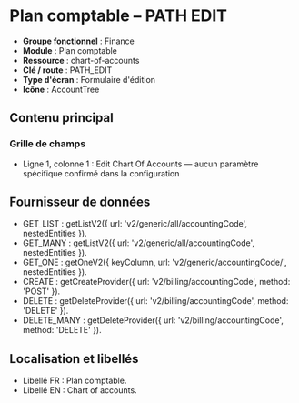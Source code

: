 # Plan comptable – PATH EDIT

- **Groupe fonctionnel** : Finance
- **Module** : Plan comptable
- **Ressource** : chart-of-accounts
- **Clé / route** : PATH_EDIT
- **Type d'écran** : Formulaire d'édition
- **Icône** : AccountTree

## Contenu principal
### Grille de champs
- Ligne 1, colonne 1 : Edit Chart Of Accounts — aucun paramètre spécifique confirmé dans la configuration

## Fournisseur de données
- GET_LIST : getListV2({
  url: 'v2/generic/all/accountingCode',
  nestedEntities
}).
- GET_MANY : getListV2({
  url: 'v2/generic/all/accountingCode',
  nestedEntities
}).
- GET_ONE : getOneV2({
  keyColumn,
  url: 'v2/generic/accountingCode/',
  nestedEntities
}).
- CREATE : getCreateProvider({
  url: 'v2/billing/accountingCode',
  method: 'POST'
}).
- DELETE : getDeleteProvider({
  url: 'v2/billing/accountingCode',
  method: 'DELETE'
}).
- DELETE_MANY : getDeleteProvider({
  url: 'v2/billing/accountingCode',
  method: 'DELETE'
}).

## Localisation et libellés
- Libellé FR : Plan comptable.
- Libellé EN : Chart of accounts.